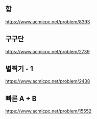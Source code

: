 ## 합

<https://www.acmicpc.net/problem/8393>

## 구구단

<https://www.acmicpc.net/problem/2739>

## 별찍기 - 1

<https://www.acmicpc.net/problem/2438>

## 빠른 A + B

<https://www.acmicpc.net/problem/15552>

